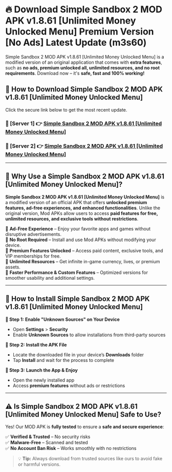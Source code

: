 # 🔥 Download Simple Sandbox 2 MOD APK v1.8.61 [Unlimited Money Unlocked Menu] Premium Version [No Ads] Latest Update (m3s60) 

Simple Sandbox 2 MOD APK v1.8.61 [Unlimited Money Unlocked Menu] is a modified version of an original application that comes with **extra features**, such as **no ads, premium unlocked all, unlimited resources, and no root requirements**. Download now – it's **safe, fast and 100% working!**

## **📱 How to Download Simple Sandbox 2 MOD APK v1.8.61 [Unlimited Money Unlocked Menu]**  

Click the secure link below to get the most recent update.  

 ### **📌 [Server 1] 👉** [Simple Sandbox 2 MOD APK v1.8.61 [Unlimited Money Unlocked Menu]](https://apkcomod.com?title=Simple_Sandbox_2_MOD_APK_v1.8.61_[Unlimited_Money_Unlocked_Menu])

 ### **📌 [Server 2] 👉** [Simple Sandbox 2 MOD APK v1.8.61 [Unlimited Money Unlocked Menu]](https://apkcomod.com?title=Simple_Sandbox_2_MOD_APK_v1.8.61_[Unlimited_Money_Unlocked_Menu])

---

## **🤖 Why Use a Simple Sandbox 2 MOD APK v1.8.61 [Unlimited Money Unlocked Menu]?**  

**Simple Sandbox 2 MOD APK v1.8.61 [Unlimited Money Unlocked Menu]** is a modified version of an official APK that offers **unlocked premium features, ad-free experiences, and enhanced functionalities**. Unlike the original version, Mod APKs allow users to access **paid features for free, unlimited resources, and exclusive tools without restrictions**.

🔽 **Ad-Free Experience** – Enjoy your favorite apps and games without disruptive advertisements.  
🔽 **No Root Required** – Install and use Mod APKs without modifying your device.  
🔽 **Premium Features Unlocked** – Access paid content, exclusive tools, and VIP memberships for free.  
🔽 **Unlimited Resources** – Get infinite in-game currency, lives, or premium assets.  
🔽 **Faster Performance & Custom Features** – Optimized versions for smoother usability and additional settings.  

---

## **🚀 How to Install Simple Sandbox 2 MOD APK v1.8.61 [Unlimited Money Unlocked Menu]**  

**🔹 Step 1:** **Enable "Unknown Sources" on Your Device**  
- Open **Settings** > **Security**  
- Enable **Unknown Sources** to allow installations from third-party sources  

**🔹 Step 2:** **Install the APK File**  
- Locate the downloaded file in your device’s **Downloads** folder  
- Tap **Install** and wait for the process to complete  

**🔹 Step 3:** **Launch the App & Enjoy**  
- Open the newly installed app  
- Access **premium features** without ads or restrictions  

---

## **⚠️ Is Simple Sandbox 2 MOD APK v1.8.61 [Unlimited Money Unlocked Menu] Safe to Use?**  

Yes! Our MOD APK is **fully tested** to ensure a **safe and secure experience**:

✅ **Verified & Trusted** – No security risks  
✅ **Malware-Free** – Scanned and tested  
✅ **No Account Ban Risk** – Works smoothly with no restrictions  

> 💡 **Tip:** Always download from trusted sources like ours to avoid fake or harmful versions.
